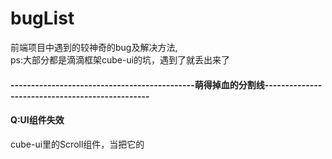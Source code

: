 # bugList
前端项目中遇到的较神奇的bug及解决方法,  
ps:大部分都是滴滴框架cube-ui的坑，遇到了就丢出来了

#### ---------------------------------------------萌得掉血的分割线------------------------------------------------

#### Q:UI组件失效
cube-ui里的Scroll组件，当把它的<style lang="stylus" rel="stylesheet/stylus">改成自己项目sass的<style lang="scss" type="text/css" scoped>,会导致滚动效果失效</br>
#### A:
原因排查了一下，cube-scroll-list-wrapper 里本应该设置了display:inline-block，但是由于scoped的隔绝传递，所以UI组件的样式设置没有起作用。去掉scoped可以解决，但是这样会违背了原来组件样式相互独立的初衷。可以用**深度作用选择器**">>>"来进行加深传递，不支持">>>"的sass可以用"/deep/"，例如</br>
```css
.example /deep/ {
  display:inline-block;
}
```

#### ---------------------------------------------萌得掉血的分割线------------------------------------------------

#### Q:实现点击切换样式的效果
1、从后端获取到的数组adrList里遍历，给每个数组对象加一个check属性，只有一个是true,点击不同的对象的时候，会把当前对象变为true,其他的为false。（这样做是因为本身也需要把指定的check属性作为是否选中的标识传给后台，所以需要动态给数组adrList添加）  
```js
checkList:function(index){
   var Tindex = index;
   for(let i=0;i<this.adrList.length;i++){
       this.adrList[i].check = false;
   }
   this.adrList[Tindex].check = true;
}
```
2、接着使用三元表达式进行动态判断更改class，以达到更改选中样式的效果
```html
:class = "[item.check==true?"checkbox active":"checkbox"]"
```
然后，不行。好像无法动态改变（据我测试哈，如有不对，请大佬务必指正）
#### A:
“Object.defineProperty 的实现所存在的很多限制：无法监听属性的添加和删除、数组索引和长度的变更”,我觉得原因来自于这里。那如何去实现点击切换样式的效果呢？
```js
data(){
  return{
    flag:0,
  }
}
checkList:function(index){
   this.flag = index;
}
```
```html
:class="{active:index==flag}"
```
然后问题就解决了。


#### ---------------------------------------------萌得掉血的分割线------------------------------------------------

#### Q:微信小程序忽然间无法编译
昨天还好好的，今天忽然间就无法编译了！吓死了有没有！也没有报错！
#### A:
一般来说，微信小程序不报错却不能编译都是app.json的问题。  如下：     

1、app.json后，绝不可多加多余的逗号！如
```json
"sitemapLocation": "sitemap.json",
```
2、app.json里，不可以添加注释！


#### ---------------------------------------------萌得掉血的分割线------------------------------------------------

#### Q:cube-ui框架的input组件，为啥“支持一键清空内容”不起作用？输入栏的“X”
文档里的显示示例也不起作用，这什么破组件？但是我们项目需要做到“一键清空输入框内容”，我们如何去解决呢？
#### A:
这里有一个深坑，cube-ui绝对是我见过写文档写得最不明确的，大部分东西都需要我们去看源码来写。  
要解决这问题，首先看下源码的这个位置cube-ui-dev=>src=>components=>input=>input.vue  
然后在他的_showClear()方法里可以看到如下
```js
_showClear() {
  let visible = this.formatedClearable.visible && this.inputValue && !this.readonly && !this.disabled
  if (this.formatedClearable.blurHidden && !this.isFocus) {
    visible = false
  }
  return visible
}
```
看到重点没？？？这杀千刀的，竟然除了文档里写的“是否显示一键清空内容”外，还有好几个&&，而且没在文档说明，甚至示例你点击都不奏效！  
那么，我们想要实现“一键清空内容”，我们需要给input组件绑定的，除了文档写的clearable之外，还需要添加readonly=false和disabled=false...  
正确加上必要属性的input组件写法如下：
```html
<cube-input
  v-model="yzmLogin.value"
  :clearable="yzmLogin.clearable"
  :readonly = "yzmLogin.readonly"
  :disabled = "yzmLogin.disabled"
  class="phone"
></cube-input>
```

#### ---------------------------------------------萌得掉血的分割线------------------------------------------------

#### Q:cube-ui框架的时间选择器datePiker，重新选择第二次后竟然不会触发数据的实时刷新
我用得实在是肝疼，直接上栗子🌰
```html
<div class="timeStart">
   <span class="tit-tc-span">起始点</span>
   <div class="tit-tc-div" @click="timeStart">
       <span v-if="timeBegin==''">点击选择</span>
       <span v-else>{{timeBegin}}</span>
   </div>
   <date-picker
       ref="datePickerStart"
       :min="[2008, 8, 8]"
       :max="[2020, 10, 20]"
       :maskClosable="false"
       @select="dateSelectHandlerBegin"
       @cancel="_cancel"
    ></date-picker>
</div>
```
下边是methods里的选择方法
```js
dateSelectHandlerBegin(selectedVal) {
      console.log(selectedVal);
      console.log("timeBegin:",this.timeBegin);
      this.timeBegin = selectedVal;
      this.modelStartDateValue = new Date(
        selectedVal[0],
        selectedVal[1] - 1,
        selectedVal[2]
      ).toDateString();
      console.log("modelStartDateValue:",this.modelStartDateValue)
},
```
然后就没有然后了，{{timeBegin}}只会显示时间选择器首次选择了的值，没有进行数据刷新，注意：console.log是完全正常的，也就是会显示选择后的最新的data的值，只是页面没有进行数据绑定刷新。
#### A:
我也暂时不知道这是不是个奇怪的解决方法，目前只是发现的奇怪的思路
```html
<div class="timeStart">
   <span class="tit-tc-span">起始点</span>
   <div class="tit-tc-div" @click="timeStart">
       <span v-if="timeBegin==''">点击选择</span>
       <span v-else>{{timeBegin}}{{modelStartDateValue}}</span>
   </div>
   <date-picker
       ref="datePickerStart"
       :min="[2008, 8, 8]"
       :max="[2020, 10, 20]"
       :maskClosable="false"
       @select="dateSelectHandlerBegin"
       @cancel="_cancel"
    ></date-picker>
</div>
```
如上，当同时把{{timeBegin}}{{modelStartDateValue}}输出的时候，这两者都会同时刷新，但是只放{{timeBegin}}重新选择时间是不会进行刷新的，只放{{modelStartDateValue}}却也是可以刷新的，这问题预计是他封装的框架的方法的问题，导致watch事件没有监听到。
到目前为止，我弃用了他第一个参数传递去当data数据更新，用了第三个参数，该方法没有这种问题
```js
dateSelectHandlerBegin(selectedVal, b, c) {
      this.timeBegin = c.join("");
      this.modelStartDateValue = new Date(
        selectedVal[0],
        selectedVal[1] - 1,
        selectedVal[2]
      ).toDateString();
},
```



#### ---------------------------------------------萌得掉血的分割线------------------------------------------------

#### Q:安装了postcss-px-to-viewport，引用cube-ui（之类）的UI框架后，会导致框架样式失效
postcss-px-to-viewport是我在项目里用vw单位的时候，用来把px直接转vw的一个webpack插件，但是引入UI框架和该插件的时候，会有冲突。
#### A:
在.postcssrc.js里给postcss-px-to-viewport加一个参数就可以了
```js
"postcss-px-to-viewport": {
      //设计图宽度为750
      viewportWidth: 750,
      // 视窗的高度，根据750设备的宽度来指定，一般指定1334，也可以不配置
      viewportHeight: 1334,
      //小数点位数
      unitPrecision: 3,
      viewportUnit: 'vw',
      selectorBlackList: ['.ignore', '.hairlines','cube-picker'],
      //px的最小值
      minPixelValue: 1,
      //允许在媒体查询中转换`px`
      mediaQuery: false,
    }
```
如上，类名里带有cube-picker的，就会被此插件给忽略。但是这里我先设想到另一个情况，cube-picker这个被封装的UI组件，我很可能会进行自定义样式，一旦进行了对包含cube-picker的类改值，会不会直接被忽略了，然后沿用的还是老单位呢？这情况应该是存在的。
